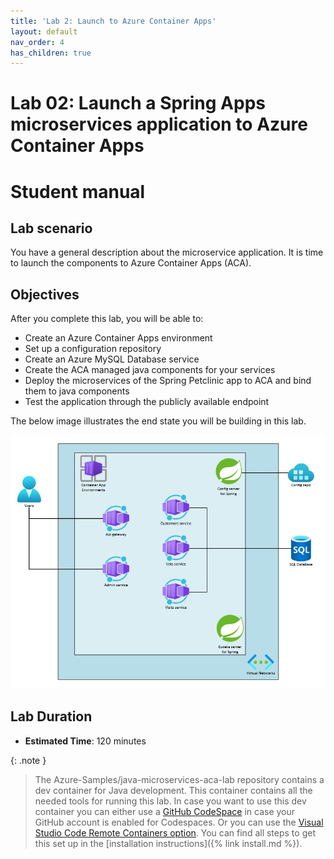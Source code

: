 ```yaml
---
title: 'Lab 2: Launch to Azure Container Apps'
layout: default
nav_order: 4
has_children: true
---
```


# Lab 02: Launch a Spring Apps microservices application to Azure Container Apps

# Student manual

## Lab scenario

You have a general description about the microservice application. It is time to launch the components to Azure Container Apps (ACA).

## Objectives

After you complete this lab, you will be able to:

- Create an Azure Container Apps environment
- Set up a configuration repository
- Create an Azure MySQL Database service
- Create the ACA managed java components for your services
- Deploy the microservices of the Spring Petclinic app to ACA and bind them to java components
- Test the application through the publicly available endpoint

The below image illustrates the end state you will be building in this lab.

![lab 2 overview](../../images/acalab2.png)

## Lab Duration

- **Estimated Time**: 120 minutes

{: .note }
> The Azure-Samples/java-microservices-aca-lab repository contains a dev container for Java development. This container contains all the needed tools for running this lab. In case you want to use this dev container you can either use a [GitHub CodeSpace](https://github.com/features/codespaces) in case your GitHub account is enabled for Codespaces. Or you can use the [Visual Studio Code Remote Containers option](https://code.visualstudio.com/docs/remote/containers). You can find all steps to get this set up in the [installation instructions]({% link install.md %}).
